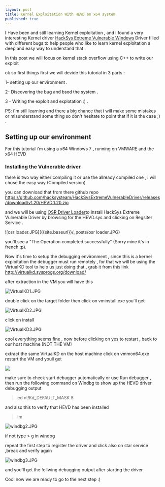 ```yaml
---
layout: post
title: Kernel Exploitation With HEVD on x64 system
published: true
---
```

I Have been and still learning Kernel exploitation , and i found a very interesting Kernel driver [HackSys Extreme Vulnerable Windows](https://github.com/hacksysteam/HackSysExtremeVulnerableDriver) Driver filled with different bugs to help people who like to learn kernel exploitation a deep and easy way to understand that . 

In this post we will focus on kernel stack overflow using C++ to write our exploit 

ok so first things first we will devide this tutorial in 3 parts 	:

1- setting up our environment .

2- Discovering the bug and bsod the system .

3 - Writing the exploit and explotation :) .

PS: i'm still learning and there a big chance that i will make some mistakes or misunderstand some thing so don't hesitate to point that if it is the case ;) .

## Setting up our environment

For this tutorial i'm using a x64 Windows 7 , running on VMWARE and the x64 HEVD

### Installing the Vulnerable driver

there is two way either compiling it or use the allready compiled one , i will chose the easy way (Compiled version)

you can download that from there github repo https://github.com/hacksysteam/HackSysExtremeVulnerableDriver/releases/download/v1.20/HEVD.1.20.zip

and we will be using [OSR Driver Loader](https://www.osronline.com/article.cfm?article=157)to install HackSys Extreme Vulnerable Driver by browsing for the HEVD.sys and clicking on Regsiter Service .

![osr loader.JPG]({{site.baseurl}}/_posts/osr loader.JPG)

you'll see a "The Operation completed successfully" (Sorry mine it's in french ;p).

Now it's time to setup the debugging environment  , since this is a kernel exploitation the debugger must run remotely , for that we will be using the VirtualKD tool to help us just doing that , grab it from this link 
http://virtualkd.sysprogs.org/download/

after extraction in the VM you will have this 

![VirtualKD1.JPG]({{site.baseurl}}/_posts/VirtualKD1.JPG)

double click on the target folder then click on vminstall.exe you'll get 

![VirtualKD2.JPG]({{site.baseurl}}/_posts/VirtualKD2.JPG)

click on install 

![VirtualKD3.JPG]({{site.baseurl}}/_posts/VirtualKD3.JPG)

cool everything seems fine , now before clicking on yes to restart , back to our host machine (NOT THE VM)

extract the same VirtualKD on the host machine click on vmmon64.exe restart the VM and youll get 

![]({{site.baseurl}}/_posts/VirtualKD4.JPG)


make sure to check start debugger automatically or use Run debugger , then run the following command on Windbg to show up the HEVD driver debugging output 

> ed nt!Kd_DEFAULT_MASK 8

and also this to verify that HEVD has been installed
> lm

![windbg2.JPG]({{site.baseurl}}/_posts/windbg2.JPG)

if not type > g in windbg 

repeat the first step to register the driver and click also on star service ,break and verify again 

![windbg3.JPG]({{site.baseurl}}/_posts/windbg3.JPG)

 and you'll get the follwing debugging output after starting the driver
 
 Cool now we are ready to go to the next step :)























